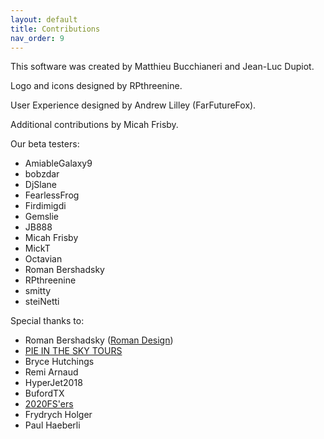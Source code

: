 ```yaml
---
layout: default
title: Contributions
nav_order: 9
---
```


This software was created by Matthieu Bucchianeri and Jean-Luc Dupiot.

Logo and icons designed by RPthreenine.

User Experience designed by Andrew Lilley (FarFutureFox).

Additional contributions by Micah Frisby.

Our beta testers:
- AmiableGalaxy9
- bobzdar
- DjSlane
- FearlessFrog
- Firdimigdi
- Gemslie
- JB888
- Micah Frisby
- MickT
- Octavian
- Roman Bershadsky
- RPthreenine
- smitty
- steiNetti

Special thanks to:
- Roman Bershadsky ([Roman Design](https://flightsimulation.romandesign.ca/))
- [PIE IN THE SKY TOURS](https://www.youtube.com/c/pieintheskytours)
- Bryce Hutchings
- Remi Arnaud
- HyperJet2018
- BufordTX
- [2020FS'ers](https://www.youtube.com/channel/UCwCZlJ5_EOSzS9_gNvyWFTw)
- Frydrych Holger
- Paul Haeberli
